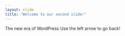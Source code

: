 ```yaml
---
layout: slide
title: "Welcome to our second slide!"
---
```

The new era of WordPress
Use the left arrow to go back!
